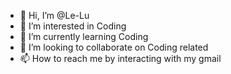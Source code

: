 - 👋 Hi, I’m @Le-Lu
- 👀 I’m interested in Coding
- 🌱 I’m currently learning Coding
- 💞️ I’m looking to collaborate on Coding related
- 📫 How to reach me by interacting with my gmail

<!---
Le-Lu/Le-Lu is a ✨ special ✨ repository because its `README.md` (this file) appears on your GitHub profile.
You can click the Preview link to take a look at your changes.
--->
